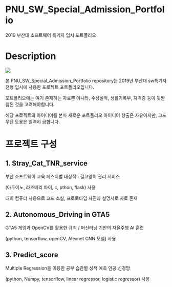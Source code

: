 # PNU_SW_Special_Admission_Portfolio
 2019 부산대 소프트웨어 특기자 입시 포트폴리오

# Description

![](https://lh3.googleusercontent.com/proxy/yp9BOu8Xg-qtM9tyDfE9PFPuwSWaw--CY5QQn7Wex30Zdb52uN9BBseZeCW2DVwHftwrz5qV9x8GxL36b4IUi-U8BDmtBK9kWigxiQd9xjN5d6IoyfWVoSEEuQfBjMCRmPhH2bgmnxEGgBMf8NCY8ktN2Wk52Fse8pIuhVcVoUusXcOciafAzxPwjUMuH6xMr6zHoquQVIC-l49Fad1mkXpCJNJHhRGWj8go1v1koZzDajdh51yz_k0VFNwQncsntHlimED2uA13ImWWnzgJVSoeLClcr_CFvhIzBv9NWTKsGSKEOQwLorTD0qdSym1Lww)

본 PNU_SW_Special_Admission_Portfolio repository는 2019년 부산대 sw특기자 전형 입시에 사용한 프로젝트 포트폴리오입니다.

포트폴리오에는 여기 존재하는 자료뿐 아니라, 수상실적, 생활기록부, 자격증 등이 뒷받침된 것을 고려해야합니다.

해당 프로젝트의 아이디어를 본따 새로운 포트폴리오 아이디어 창출은 자유이지만, 코드 무단 도용은 엄격히 금합니다.

# 프로젝트 구성

## 1. Stray_Cat_TNR_service

부산 소프트웨어 교육 페스티벌 대상작 : 길고양이 관리 서비스

(아두이노, 라즈베리 파이, c, pthon, flask) 사용 

대회 컴퓨터 사용으로 코드 소실, 프로토타입 사진과 설명서로 자료 존재 

## 2. Autonomous_Driving in GTA5

GTA5 게임과 OpenCV를 활용한 규칙 / 머신러닝 기반의 자율주행 AI 훈련

(python, tensorflow, openCV, Alexnet CNN 모델) 사용 

## 3. Predict_score

Multiple Regression을 이용한 공부 습관별 성적 예측 인공 신경망

(python, Numpy, tensorflow, linear regressor, logistic regressor) 사용
